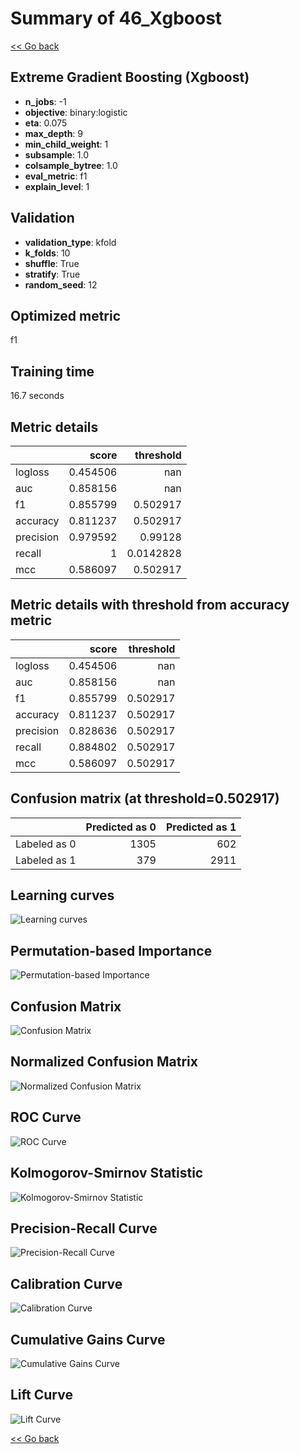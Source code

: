 # Summary of 46_Xgboost

[<< Go back](../README.md)


## Extreme Gradient Boosting (Xgboost)
- **n_jobs**: -1
- **objective**: binary:logistic
- **eta**: 0.075
- **max_depth**: 9
- **min_child_weight**: 1
- **subsample**: 1.0
- **colsample_bytree**: 1.0
- **eval_metric**: f1
- **explain_level**: 1

## Validation
 - **validation_type**: kfold
 - **k_folds**: 10
 - **shuffle**: True
 - **stratify**: True
 - **random_seed**: 12

## Optimized metric
f1

## Training time

16.7 seconds

## Metric details
|           |    score |   threshold |
|:----------|---------:|------------:|
| logloss   | 0.454506 | nan         |
| auc       | 0.858156 | nan         |
| f1        | 0.855799 |   0.502917  |
| accuracy  | 0.811237 |   0.502917  |
| precision | 0.979592 |   0.99128   |
| recall    | 1        |   0.0142828 |
| mcc       | 0.586097 |   0.502917  |


## Metric details with threshold from accuracy metric
|           |    score |   threshold |
|:----------|---------:|------------:|
| logloss   | 0.454506 |  nan        |
| auc       | 0.858156 |  nan        |
| f1        | 0.855799 |    0.502917 |
| accuracy  | 0.811237 |    0.502917 |
| precision | 0.828636 |    0.502917 |
| recall    | 0.884802 |    0.502917 |
| mcc       | 0.586097 |    0.502917 |


## Confusion matrix (at threshold=0.502917)
|              |   Predicted as 0 |   Predicted as 1 |
|:-------------|-----------------:|-----------------:|
| Labeled as 0 |             1305 |              602 |
| Labeled as 1 |              379 |             2911 |

## Learning curves
![Learning curves](learning_curves.png)

## Permutation-based Importance
![Permutation-based Importance](permutation_importance.png)
## Confusion Matrix

![Confusion Matrix](confusion_matrix.png)


## Normalized Confusion Matrix

![Normalized Confusion Matrix](confusion_matrix_normalized.png)


## ROC Curve

![ROC Curve](roc_curve.png)


## Kolmogorov-Smirnov Statistic

![Kolmogorov-Smirnov Statistic](ks_statistic.png)


## Precision-Recall Curve

![Precision-Recall Curve](precision_recall_curve.png)


## Calibration Curve

![Calibration Curve](calibration_curve_curve.png)


## Cumulative Gains Curve

![Cumulative Gains Curve](cumulative_gains_curve.png)


## Lift Curve

![Lift Curve](lift_curve.png)



[<< Go back](../README.md)
